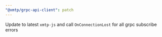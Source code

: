```yaml
---
"@xmtp/grpc-api-client": patch
---
```


Update to latest `xmtp-js` and call `OnConnectionLost` for all grpc subscribe
errors
